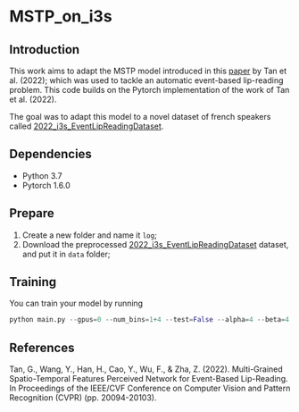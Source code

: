 # MSTP_on_i3s
## Introduction
This work aims to adapt the MSTP model introduced in this [paper](https://openaccess.thecvf.com/content/CVPR2022/papers/Tan_Multi-Grained_Spatio-Temporal_Features_Perceived_Network_for_Event-Based_Lip-Reading_CVPR_2022_paper.pdf)
by Tan et al. (2022); which was used to tackle an automatic event-based lip-reading
problem. This code builds on the Pytorch implementation of the work of Tan et al. (2022).

The goal was to adapt this model to a novel dataset of french speakers called [2022_i3s_EventLipReadingDataset](https://unice-my.sharepoint.com/:u:/g/personal/marcel-thomas_schweiker_etu_unice_fr/ER6pzPhLMWpPrI5doUP7HVQBl__Cpj3VIqI-clQ5vsRh2w?e=3w5bUo).

## Dependencies
* Python 3.7
* Pytorch 1.6.0

## Prepare
1. Create a new folder and name it `log`;
2. Download the preprocessed [2022_i3s_EventLipReadingDataset](https://unice-my.sharepoint.com/:u:/g/personal/marcel-thomas_schweiker_etu_unice_fr/EWoXAGXQdB5JgBnDh8AAujcB4OvPc9uo7kXkAD4Xl8GJKw?e=t1qzwJ) dataset, and put it in `data` folder;

## Training
You can train your model by running
```python
python main.py --gpus=0 --num_bins=1+4 --test=False --alpha=4 --beta=4 --log_dir=debug
```

## References
Tan, G., Wang, Y., Han, H., Cao, Y., Wu, F., & Zha, Z. (2022). Multi-Grained Spatio-Temporal Features Perceived Network for Event-Based Lip-Reading. In Proceedings of the IEEE/CVF Conference on Computer Vision and Pattern Recognition (CVPR) (pp. 20094-20103).
